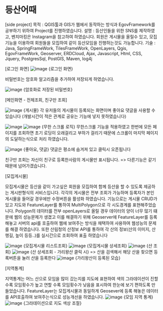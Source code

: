 # 등산어때

[side project] 
목적 : QGIS툴과 GIS가 웹에서 동작하는 방식과 EgovFramework를 공부하기 위하여 Project를 진행하였습니다.
설명 : 등산인들을 위한 SNS를 제작하였고, 벤치마킹은 Instagram을 참고하여 하였습니다.
       회원은 게시물을 올릴수 있고, 모집기능을 이용하여 회원들을 모집하여 같이 등산모임을 진행하는것도 가능합니다.
기술 : Java, SpringFrameWork, TilesFrameWork, OpenLayers, Qgis, EgovFrameWork, Geoserver, ERDCloud, Ajax, Javascript, Html, CSS, Jquery, PostgresSql, PostGIS, Maven, log4j

[로그인 화면]
![image](https://github.com/user-attachments/assets/d3acfbf6-5b5a-44b5-8e85-5bd65af532bc)
{로그인 화면}

비밀번호는 암호화 알고리즘을 추가하여 저장되게 하였습니다.

![image](https://github.com/user-attachments/assets/fc5d1854-189f-4fdc-8238-6d1c41e377ca)
{암호화로 저장된 비밀번호}

[메인화면 - 전체조회, 친구만 조회]

![image](https://github.com/user-attachments/assets/1344e6f2-9256-4b39-a103-288873dfe037)
{게시물}
각 유저들의 게시물이 등록되는 화면이며 좋아요 댓글을 사용할 수 있습니다 (개발시간이 적은 관계로 공유는 기능에 넣지 못하였습니다)

![image](https://github.com/user-attachments/assets/a60cf52f-a818-4f62-99ff-9f19764fe763)
![image](https://github.com/user-attachments/assets/8f15aef5-1334-4adb-aec5-e6aa8e72b1ae)
{무한 스크롤 로직}
무한스크롤 기능을 적용하였고 한번에 모든 페이지를 조회하면 초기 로딩이 오래걸리고 부하가 걸리기 때문에 스크롤이 마지막 페이지의 도달하는식으로 처리 하였습니다.


![image](https://github.com/user-attachments/assets/7be388ca-62f9-449c-82b1-f354d68fe09c)
{좋아요, 댓글}
댓글은 평소에 숨겨져 있고 클릭시 오픈됩니다

친구만 조회는 자신이 친구로 등록한사람의 게시물만 표시됩니다.
=> 다른기능은 같기 때문에 넘어가겠습니다.

[모집게시물]

모집게시물은 등산을 같이 가고싶은 회원을 모집하여 함께 등산을 할 수 있도록 제공하는 게시판형식의 서비스입니다. 
각각의 게시물은 전부 조회가 가능하며 등록자가 본인 게시물을 들어갈 경우에만 수정버튼을 활성화 하였습니다.
기능으로는 게시물 CRUD가 있고 
지도와 FeatureLayer를 통하여 MultiPolygon으로 각 시도경계를 표현해주었습니다. Polygon의 데이터를 전부 openLayers로 올릴 경우 데이터의 양이 너무 많기 떄문에 
웹의 성능문제가 생겼고 이를 해결하기 위해 Geoserver에 FeatureLayer를 등록해놓고 서버의 api를 호출하여 웹에 보여주는 방식을 채택하여 사용하여 웹성능의 문제를 해결 하였습니다.
또한 산림청의 산정보 API를 통하여 각 산의 정보(산의 이미지, 산행길, 높이 등등..)를 실시간으로 조회하여 표출 하였습니다

![image](https://github.com/user-attachments/assets/eb06d0ac-72b5-4b47-9397-ed5c6c1686b1)
{모집게시물 리스트조회}
![image](https://github.com/user-attachments/assets/cdf61977-2f42-40d4-919f-804784cbcb10)
{모집게시물 상세조회}
![image](https://github.com/user-attachments/assets/3dcdc44b-8a5c-49fe-aec5-15cfb46c3b1a)
{산 조회}
![image](https://github.com/user-attachments/assets/dba428d0-095a-4eb2-a733-a0d76891a44f)
{산 상세조회 - 가리왕산 클릭 시}
=> 산을 검색해서 해당 산을 찾으면 등록버튼을 눌러 산을 등록한다
![image](https://github.com/user-attachments/assets/23dea9f2-432e-413a-8db0-bcbdc2725fac)
{가리왕산이 등록된 모습}

[지역통계]

지역통계는 어느 산으로 모임을 많이 갔는지를 지도에 표현하여 색의 그라데이션이 진할 수록 모임횟수가 높고 연할 수록 모임횟수가 낮음을 표시하여 한눈에 보기 편하도록 만들었습니다.
FeatureLayer는 모집게시물과 동일하게 Geosever에 등록 해놓은 데이터를 API호출하여 보여주는식으로 성능개선을 하였습니다. 
![image](https://github.com/user-attachments/assets/96ec9a20-36eb-4ab4-b1f4-60f3edf7e9cd)
{모임 지역 통계}
![image](https://github.com/user-attachments/assets/5a5cab0a-6330-450a-9583-44474f48fe71)
{그라데이션으로 지도 색상 조절}



